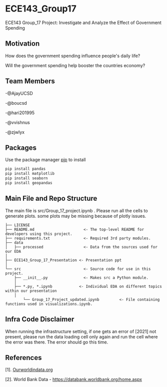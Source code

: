 # ECE143_Group17
ECE143 Group_17 Project: Investigate and Analyze the Effect of Government Spending
## Motivation
How does the government spending influence people's daily life?

Will the government spending help booster the countries economy?


## Team Members
-@AjayUCSD

-@boucsd

-@hari201995

-@vvishnus

-@zjwlyx

## Packages
Use the package manager [pip](https://pip.pypa.io/en/stable/) to install 
```bash
pip install pandas
pip install matplotlib
pip install seaborn
pip install geopandas
```

## Main File and Repo Structure

The main file is src/Group_17_project.ipynb . Please run all the cells to generate plots. some plots may be missing because of plotly issues. 
```
├── LICENSE
├── README.md                      <- The top-level README for developers using this project.
├── requirements.txt               <- Required 3rd party modules. 
├── data
│   ├── processed      		       <- Data from the sources used for our EDA
│
├── ECE143_Group_17_Presentation <- Presentation ppt
│
└── src                		       <- Source code for use in this project.
    ├── __init__.py    		       <- Makes src a Python module.
    │
    ├── *.py, *.ipynb            <- Individual EDA on different topics within our presentation
    │
		└── Group_17_Project_updated.ipynb   	   <- File containing functions used in visualizations.ipynb.
```
## Infra Code Disclaimer 

When running the infrastructure setting, if one gets an error of [2021] not present, please run the data loading cell only again and run the cell where the error was 
there. The error should go this time.
## References
[1]. [Ourworldindata.org](https://ourworldindata.org/government-spending#government-spending-is-an-important-instrument-to-reduce-inequality)

[2]. World Bank Data - https://databank.worldbank.org/home.aspx

